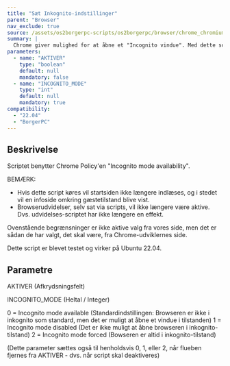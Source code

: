 ```yaml
---
title: "Sæt Inkognito-indstillinger"
parent: "Browser"
nav_exclude: true
source: /assets/os2borgerpc-scripts/os2borgerpc/browser/chrome_chromium_incognito_enforce.sh
summary: |
  Chrome giver mulighed for at åbne et "Incognito vindue". Med dette script kan slå muligheden til/fra eller tvinge browseren til altid at køre i incognito-tilstand."
parameters:
  - name: "AKTIVER"
    type: "boolean"
    default: null
    mandatory: false
  - name: "INCOGNITO_MODE"
    type: "int"
    default: null
    mandatory: true
compatibility:  
  - "22.04"
  - "BorgerPC"
---
```


## Beskrivelse
Scriptet benytter Chrome Policy'en "Incognito mode availability".

BEMÆRK: 
- Hvis dette script køres vil startsiden ikke længere indlæses, og i stedet vil en infoside omkring gæstetilstand blive vist.
- Browserudvidelser, selv sat via scripts, vil ikke længere være aktive. Dvs. udvidelses-scriptet har ikke længere en effekt.

Ovenstående begrænsninger er ikke aktive valg fra vores side, men det er sådan de har valgt, det skal være, fra Chrome-udviklernes side.

Dette script er blevet testet og virker på Ubuntu 22.04.

## Parametre

AKTIVER (Afkrydsningsfelt)

INCOGNITO_MODE (Heltal / Integer)

0 = Incognito mode available (Standardindstillingen: Browseren er ikke i inkognito som standard, men det er muligt at åbne et vindue i tilstanden) 
1 = Incognito mode disabled (Det er ikke muligt at åbne browseren i inkognito-tilstand)
2 = Incognito mode forced (Bowseren er altid i inkognito-tilstand)

(Dette parameter sættes også til henholdsvis 0, 1, eller 2, når flueben fjernes fra AKTIVER - dvs. når script skal deaktiveres)

